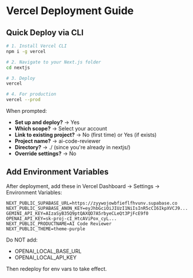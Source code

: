 # Vercel Deployment Guide

## Quick Deploy via CLI

```bash
# 1. Install Vercel CLI
npm i -g vercel

# 2. Navigate to your Next.js folder
cd nextjs

# 3. Deploy
vercel

# 4. For production
vercel --prod
```

When prompted:
- **Set up and deploy?** → Yes
- **Which scope?** → Select your account
- **Link to existing project?** → No (first time) or Yes (if exists)
- **Project name?** → ai-code-reviewer
- **Directory?** → ./ (since you're already in nextjs/)
- **Override settings?** → No

## Add Environment Variables

After deployment, add these in Vercel Dashboard → Settings → Environment Variables:

```
NEXT_PUBLIC_SUPABASE_URL=https://zyywojowbfieflfhvunv.supabase.co
NEXT_PUBLIC_SUPABASE_ANON_KEY=eyJhbGciOiJIUzI1NiIsInR5cCI6IkpXVCJ9...
GEMINI_API_KEY=AIzaSyB35Q9ptQAXQD7A5rbyeCLeQt3PjFcE9f0
OPENAI_API_KEY=sk-proj-cI_HtcAViPox_cyL...
NEXT_PUBLIC_PRODUCTNAME=AI Code Reviewer
NEXT_PUBLIC_THEME=theme-purple
```

Do NOT add:
- OPENAI_LOCAL_BASE_URL
- OPENAI_LOCAL_API_KEY

Then redeploy for env vars to take effect.
